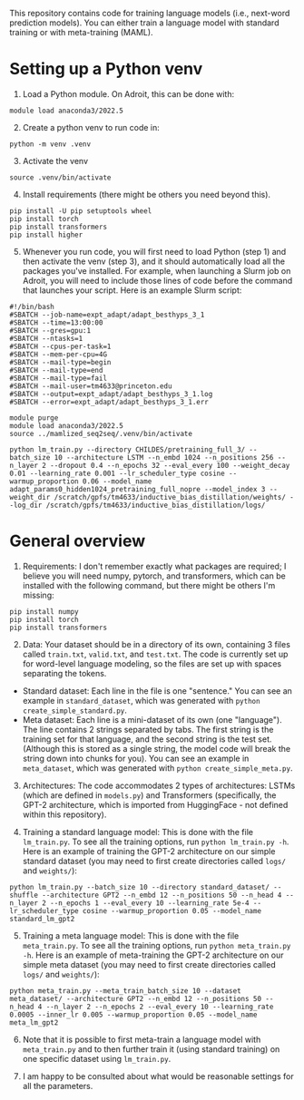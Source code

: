 

This repository contains code for training language models (i.e., next-word prediction models). You can either train a language model with standard training or with meta-training (MAML).

# Setting up a Python venv

1. Load a Python module. On Adroit, this can be done with:
```
module load anaconda3/2022.5
```

2. Create a python venv to run code in:
```
python -m venv .venv
```

3. Activate the venv
```
source .venv/bin/activate
```

4. Install requirements (there might be others you need beyond this).
```
pip install -U pip setuptools wheel
pip install torch
pip install transformers
pip install higher
```

5. Whenever you run code, you will first need to load Python (step 1) and then activate the venv (step 3), and it should automatically load all the packages you've installed. For example, when launching a Slurm job on Adroit, you will need to include those lines of code before the command that launches your script. Here is an example Slurm script:

```
#!/bin/bash
#SBATCH --job-name=expt_adapt/adapt_besthyps_3_1
#SBATCH --time=13:00:00
#SBATCH --gres=gpu:1
#SBATCH --ntasks=1
#SBATCH --cpus-per-task=1
#SBATCH --mem-per-cpu=4G
#SBATCH --mail-type=begin
#SBATCH --mail-type=end
#SBATCH --mail-type=fail
#SBATCH --mail-user=tm4633@princeton.edu
#SBATCH --output=expt_adapt/adapt_besthyps_3_1.log
#SBATCH --error=expt_adapt/adapt_besthyps_3_1.err

module purge
module load anaconda3/2022.5
source ../mamlized_seq2seq/.venv/bin/activate

python lm_train.py --directory CHILDES/pretraining_full_3/ --batch_size 10 --architecture LSTM --n_embd 1024 --n_positions 256 --n_layer 2 --dropout 0.4 --n_epochs 32 --eval_every 100 --weight_decay 0.01 --learning_rate 0.001 --lr_scheduler_type cosine --warmup_proportion 0.06 --model_name adapt_params0_hidden1024_pretraining_full_nopre --model_index 3 --weight_dir /scratch/gpfs/tm4633/inductive_bias_distillation/weights/ --log_dir /scratch/gpfs/tm4633/inductive_bias_distillation/logs/
```



# General overview

1. Requirements: I don't remember exactly what packages are required; I believe you will need numpy, pytorch, and transformers, which can be installed with the following command, but there might be others I'm missing:
```
pip install numpy
pip install torch
pip install transformers
```

2. Data: Your dataset should be in a directory of its own, containing 3 files called `train.txt`, `valid.txt`, and `test.txt`. The code is currently set up for word-level language modeling, so the files are set up with spaces separating the tokens.
- Standard dataset: Each line in the file is one "sentence." You can see an example in `standard_dataset`, which was generated with `python create_simple_standard.py`.
- Meta dataset: Each line is a mini-dataset of its own (one "language"). The line contains 2 strings separated by tabs. The first string is the training set for that language, and the second string is the test set. (Although this is stored as a single string, the model code will break the string down into chunks for you). You can see an example in `meta_dataset`, which was generated with `python create_simple_meta.py`.

3. Architectures: The code accommodates 2 types of architectures: LSTMs (which are defined in `models.py`) and Transformers (specifically, the GPT-2 architecture, which is imported from HuggingFace - not defined within this repository).

4. Training a standard language model: This is done with the file `lm_train.py`. To see all the training options, run `python lm_train.py -h`. Here is an example of training the GPT-2 architecture on our simple standard dataset (you may need to first create directories called `logs/` and `weights/`):
```
python lm_train.py --batch_size 10 --directory standard_dataset/ --shuffle --architecture GPT2 --n_embd 12 --n_positions 50 --n_head 4 --n_layer 2 --n_epochs 1 --eval_every 10 --learning_rate 5e-4 --lr_scheduler_type cosine --warmup_proportion 0.05 --model_name standard_lm_gpt2
```

5. Training a meta language model: This is done with the file `meta_train.py`. To see all the training options, run `python meta_train.py -h`. Here is an example of meta-training the GPT-2 architecture on our simple meta dataset (you may need to first create directories called `logs/` and `weights/`):
```
python meta_train.py --meta_train_batch_size 10 --dataset meta_dataset/ --architecture GPT2 --n_embd 12 --n_positions 50 --n_head 4 --n_layer 2 --n_epochs 2 --eval_every 10 --learning_rate 0.0005 --inner_lr 0.005 --warmup_proportion 0.05 --model_name meta_lm_gpt2
```

6. Note that it is possible to first meta-train a language model with `meta_train.py` and to then further train it (using standard training) on one specific dataset using `lm_train.py`.

7. I am happy to be consulted about what would be reasonable settings for all the parameters.


